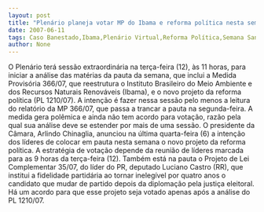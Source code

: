 ```yaml
---
layout: post
title: "Plenário planeja votar MP do Ibama e reforma política nesta semana "
date: 2007-06-11
tags: Caso Banestado,Ibama,Plenário Virtual,Reforma Política,Semana Santa
author: None
---
```

O Plen&aacute;rio ter&aacute; sess&atilde;o extraordin&aacute;ria na ter&ccedil;a-feira (12), &agrave;s 11 horas, para iniciar a an&aacute;lise das mat&eacute;rias da pauta da semana, que inclui a Medida Provis&oacute;ria 366/07, que reestrutura o Instituto Brasileiro do Meio Ambiente e dos Recursos Naturais Renov&aacute;veis (Ibama), e o novo projeto da reforma pol&iacute;tica (PL 1210/07).
A inten&ccedil;&atilde;o &eacute; fazer nessa sess&atilde;o pelo menos a leitura do relat&oacute;rio da MP 366/07, que passa a trancar a pauta na segunda-feira. A medida gera pol&ecirc;mica e ainda n&atilde;o tem acordo para vota&ccedil;&atilde;o, raz&atilde;o pela qual sua an&aacute;lise deve se estender por mais de uma sess&atilde;o.
O presidente da C&acirc;mara, Arlindo Chinaglia, anunciou na &uacute;ltima quarta-feira (6) a inten&ccedil;&atilde;o dos l&iacute;deres de colocar em pauta nesta semana o novo projeto da reforma pol&iacute;tica. A estrat&eacute;gia de vota&ccedil;&atilde;o depende da reuni&atilde;o de l&iacute;deres marcada para as 9 horas da ter&ccedil;a-feira (12).
Tamb&eacute;m est&aacute; na pauta o Projeto de Lei Complementar 35/07, do l&iacute;der do PR, deputado Luciano Castro (RR), que institui a fidelidade partid&aacute;ria ao tornar ineleg&iacute;vel por quatro anos o candidato que mudar de partido depois da diploma&ccedil;&atilde;o pela justi&ccedil;a eleitoral. H&aacute; um acordo para que esse projeto seja votado apenas ap&oacute;s a an&aacute;lise do PL 1210/07. 